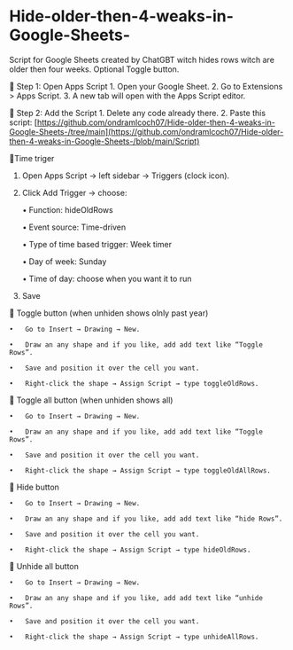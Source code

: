 # Hide-older-then-4-weaks-in-Google-Sheets-
Script for Google Sheets created by ChatGBT witch hides rows witch are older then four weeks. Optional Toggle button.

🔹 Step 1: Open Apps Script 1. Open your Google Sheet. 2. Go to Extensions > Apps Script. 3. A new tab will open with the Apps Script editor.

🔹 Step 2: Add the Script 1. Delete any code already there. 2. Paste this script: 
[https://github.com/ondramlcoch07/Hide-older-then-4-weaks-in-Google-Sheets-/tree/main](https://github.com/ondramlcoch07/Hide-older-then-4-weaks-in-Google-Sheets-/blob/main/Script) 

🔹Time triger 
   1.	Open Apps Script → left sidebar → Triggers (clock icon).
   2.	Click Add Trigger → choose:
      
		•	Function: hideOldRows

		•	Event source: Time-driven

	    •	Type of time based trigger: Week timer

	    •	Day of week: Sunday

	    •	Time of day: choose when you want it to run

   4.	Save

🔹 Toggle button (when unhiden shows olnly past year) 

	•	Go to Insert → Drawing → New.
 
	•	Draw an any shape and if you like, add add text like “Toggle Rows”.
 
	•	Save and position it over the cell you want.
 
	•	Right-click the shape → Assign Script → type toggleOldRows.

🔹 Toggle all button (when unhiden shows all)

  	•	Go to Insert → Drawing → New.
   
	•	Draw an any shape and if you like, add add text like “Toggle Rows”.
 
	•	Save and position it over the cell you want.
 
	•	Right-click the shape → Assign Script → type toggleOldAllRows.
   
🔹 Hide button 

    •	Go to Insert → Drawing → New.
	
	•	Draw an any shape and if you like, add add text like “hide Rows”.
 
	•	Save and position it over the cell you want.
 
	•	Right-click the shape → Assign Script → type hideOldRows.

🔹 Unhide all button 

    •	Go to Insert → Drawing → New.
	
	•	Draw an any shape and if you like, add add text like “unhide Rows”.
 
	•	Save and position it over the cell you want.
 
	•	Right-click the shape → Assign Script → type unhideAllRows.
